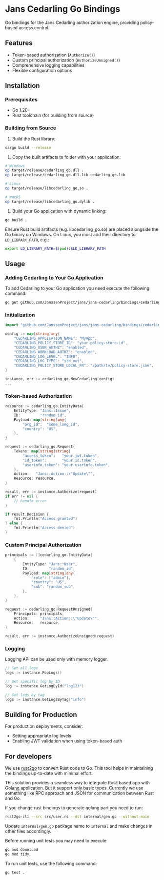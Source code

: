# Jans Cedarling Go Bindings

Go bindings for the Jans Cedarling authorization engine, providing policy-based access control.

## Features

- Token-based authorization (`Authorize()`)
- Custom principal authorization (`AuthorizeUnsigned()`)
- Comprehensive logging capabilities
- Flexible configuration options

## Installation

### Prerequisites

- Go 1.20+
- Rust toolchain (for building from source)

### Building from Source

1. Build the Rust library:

```bash
cargo build --release
```

1. Copy the built artifacts to folder with your application:

```bash
# Windows
cp target/release/cedarling_go.dll .
cp target/release/cedarling_go.dll.lib cedarling_go.lib

# Linux
cp target/release/libcedarling_go.so .

# macOS
cp target/release/libcedarling_go.dylib .
```

1. Build your Go application with dynamic linking:

```bash
go build .
```

Ensure Rust build artifacts (e.g. libcedarling_go.so) are placed alongside the Go binary on Windows. On Linux, you must add their directory to `LD_LIBRARY_PATH`, e.g.:

```bash
export LD_LIBRARY_PATH=$(pwd):$LD_LIBRARY_PATH
```

## Usage

### Adding Cedarling to Your Go Application

To add Cedarling to your Go application you need execute the following command:

```sh
go get github.com/JanssenProject/jans/jans-cedarling/bindings/cedarling_go
```

### Initialization

```go
import "github.com/JanssenProject/jans/jans-cedarling/bindings/cedarling_go"

config := map[string]any{
    "CEDARLING_APPLICATION_NAME": "MyApp",
    "CEDARLING_POLICY_STORE_ID": "your-policy-store-id",
    "CEDARLING_USER_AUTHZ": "enabled",
    "CEDARLING_WORKLOAD_AUTHZ": "enabled",
    "CEDARLING_LOG_LEVEL": "INFO",
    "CEDARLING_LOG_TYPE": "std_out",
    "CEDARLING_POLICY_STORE_LOCAL_FN": "/path/to/policy-store.json",
}

instance, err := cedarling_go.NewCedarling(config)
...
```

### Token-based Authorization

```go
resource := cedarling_go.EntityData{
    EntityType: "Jans::Issue",
    ID:         "random_id",
    Payload: map[string]any{
        "org_id":  "some_long_id",
        "country": "US",
    },
}

request := cedarling_go.Request{
    Tokens: map[string]string{
        "access_token":   "your.jwt.token",
        "id_token":       "your.id.token",
        "userinfo_token": "your.userinfo.token",
    },
    Action:   "Jans::Action::\"Update\"",
    Resource: resource,
}

result, err := instance.Authorize(request)
if err != nil {
    // handle error
}

if result.Decision {
    fmt.Println("Access granted")
} else {
    fmt.Println("Access denied")
}
```

### Custom Principal Authorization

```go
principals := []cedarling_go.EntityData{
    {
        EntityType: "Jans::User",
        ID:         "random_id",
        Payload: map[string]any{
            "role": ["admin"],
            "country": "US",
            "sub": "random_sub",
        },
    },
}

request := cedarling_go.RequestUnsigned{
    Principals: principals,
    Action:     "Jans::Action::\"Update\"",
    Resource:   resource,
}

result, err := instance.AuthorizeUnsigned(request)
```

### Logging

Logging API can be used only with memory logger.

```go
// Get all logs
logs := instance.PopLogs()

// Get specific log by ID
log := instance.GetLogById("log123")

// Get logs by tag
logs := instance.GetLogsByTag("info")
```

## Building for Production

For production deployments, consider:

- Setting appropriate log levels
- Enabling JWT validation when using token-based auth

## For developers

We use [rust2go](https://github.com/ihciah/rust2go) to convert Rust code to Go. This tool helps in maintaining the bindings up-to-date with minimal effort.

This solution provides a seamless way to integrate Rust-based app with Golang application. But it support only basic types. Currently we use something like RPC approach and JSON for communication between Rust and Go.

If you change rust bindings to generate golang part you need to run:

```bash
rust2go-cli --src src/user.rs --dst internal/gen.go --without-main
```

Update `internal/gen.go` package name to `internal` and make changes in other files accordingly.

Before running unit tests you may need to execute

```sh
go mod download
go mod tidy
```

To run unit tests, use the following command:

```sh
go test .
```
